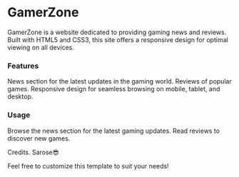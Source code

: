 # GamerZone
GamerZone is a website dedicated to providing gaming news and reviews. Built with HTML5 and CSS3, this site offers a responsive design for optimal viewing on all devices.

<h3>Features</h3>
News section for the latest updates in the gaming world.
Reviews of popular games.
Responsive design for seamless browsing on mobile, tablet, and desktop.

<h3>Usage</h3>
Browse the news section for the latest gaming updates.
Read reviews to discover new games.

Credits.
Sarose😎

Feel free to customize this template to suit your needs!
